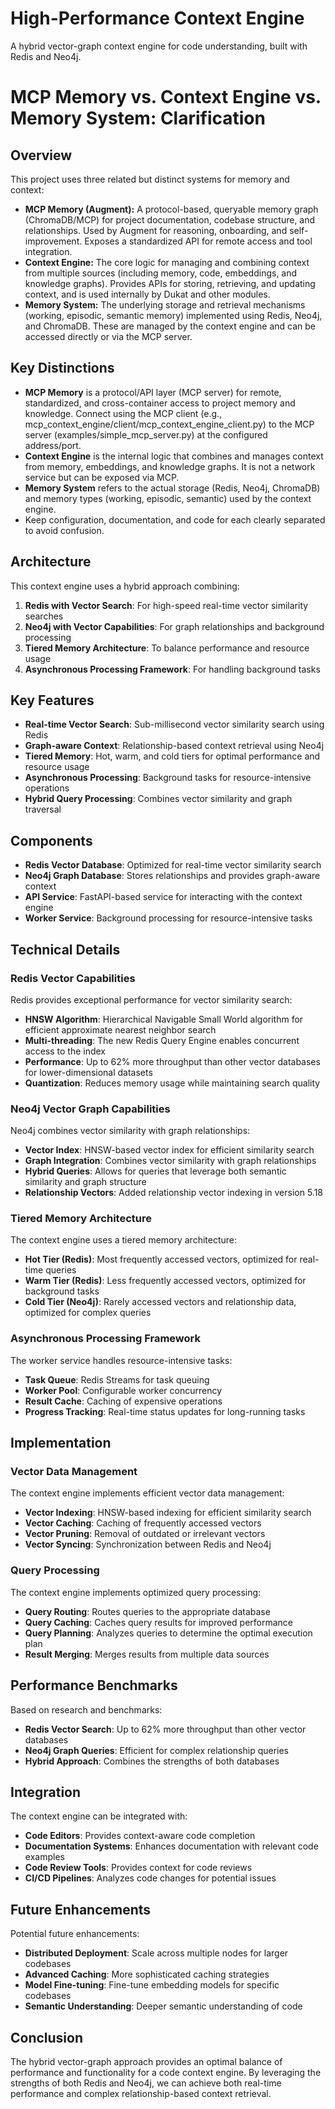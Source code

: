 # High-Performance Context Engine

A hybrid vector-graph context engine for code understanding, built with Redis and Neo4j.

# MCP Memory vs. Context Engine vs. Memory System: Clarification

## Overview

This project uses three related but distinct systems for memory and context:

- **MCP Memory (Augment):** A protocol-based, queryable memory graph (ChromaDB/MCP) for project documentation, codebase structure, and relationships. Used by Augment for reasoning, onboarding, and self-improvement. Exposes a standardized API for remote access and tool integration.
- **Context Engine:** The core logic for managing and combining context from multiple sources (including memory, code, embeddings, and knowledge graphs). Provides APIs for storing, retrieving, and updating context, and is used internally by Dukat and other modules.
- **Memory System:** The underlying storage and retrieval mechanisms (working, episodic, semantic memory) implemented using Redis, Neo4j, and ChromaDB. These are managed by the context engine and can be accessed directly or via the MCP server.

## Key Distinctions

- **MCP Memory** is a protocol/API layer (MCP server) for remote, standardized, and cross-container access to project memory and knowledge. Connect using the MCP client (e.g., mcp_context_engine/client/mcp_context_engine_client.py) to the MCP server (examples/simple_mcp_server.py) at the configured address/port.
- **Context Engine** is the internal logic that combines and manages context from memory, embeddings, and knowledge graphs. It is not a network service but can be exposed via MCP.
- **Memory System** refers to the actual storage (Redis, Neo4j, ChromaDB) and memory types (working, episodic, semantic) used by the context engine.
- Keep configuration, documentation, and code for each clearly separated to avoid confusion.

## Architecture

This context engine uses a hybrid approach combining:

1. **Redis with Vector Search**: For high-speed real-time vector similarity searches
2. **Neo4j with Vector Capabilities**: For graph relationships and background processing
3. **Tiered Memory Architecture**: To balance performance and resource usage
4. **Asynchronous Processing Framework**: For handling background tasks

## Key Features

- **Real-time Vector Search**: Sub-millisecond vector similarity search using Redis
- **Graph-aware Context**: Relationship-based context retrieval using Neo4j
- **Tiered Memory**: Hot, warm, and cold tiers for optimal performance and resource usage
- **Asynchronous Processing**: Background tasks for resource-intensive operations
- **Hybrid Query Processing**: Combines vector similarity and graph traversal

## Components

- **Redis Vector Database**: Optimized for real-time vector similarity search
- **Neo4j Graph Database**: Stores relationships and provides graph-aware context
- **API Service**: FastAPI-based service for interacting with the context engine
- **Worker Service**: Background processing for resource-intensive tasks

## Technical Details

### Redis Vector Capabilities

Redis provides exceptional performance for vector similarity search:

- **HNSW Algorithm**: Hierarchical Navigable Small World algorithm for efficient approximate nearest neighbor search
- **Multi-threading**: The new Redis Query Engine enables concurrent access to the index
- **Performance**: Up to 62% more throughput than other vector databases for lower-dimensional datasets
- **Quantization**: Reduces memory usage while maintaining search quality

### Neo4j Vector Graph Capabilities

Neo4j combines vector similarity with graph relationships:

- **Vector Index**: HNSW-based vector index for efficient similarity search
- **Graph Integration**: Combines vector similarity with graph relationships
- **Hybrid Queries**: Allows for queries that leverage both semantic similarity and graph structure
- **Relationship Vectors**: Added relationship vector indexing in version 5.18

### Tiered Memory Architecture

The context engine uses a tiered memory architecture:

- **Hot Tier (Redis)**: Most frequently accessed vectors, optimized for real-time queries
- **Warm Tier (Redis)**: Less frequently accessed vectors, optimized for background tasks
- **Cold Tier (Neo4j)**: Rarely accessed vectors and relationship data, optimized for complex queries

### Asynchronous Processing Framework

The worker service handles resource-intensive tasks:

- **Task Queue**: Redis Streams for task queuing
- **Worker Pool**: Configurable worker concurrency
- **Result Cache**: Caching of expensive operations
- **Progress Tracking**: Real-time status updates for long-running tasks

## Implementation

### Vector Data Management

The context engine implements efficient vector data management:

- **Vector Indexing**: HNSW-based indexing for efficient similarity search
- **Vector Caching**: Caching of frequently accessed vectors
- **Vector Pruning**: Removal of outdated or irrelevant vectors
- **Vector Syncing**: Synchronization between Redis and Neo4j

### Query Processing

The context engine implements optimized query processing:

- **Query Routing**: Routes queries to the appropriate database
- **Query Caching**: Caches query results for improved performance
- **Query Planning**: Analyzes queries to determine the optimal execution plan
- **Result Merging**: Merges results from multiple data sources

## Performance Benchmarks

Based on research and benchmarks:

- **Redis Vector Search**: Up to 62% more throughput than other vector databases
- **Neo4j Graph Queries**: Efficient for complex relationship queries
- **Hybrid Approach**: Combines the strengths of both databases

## Integration

The context engine can be integrated with:

- **Code Editors**: Provides context-aware code completion
- **Documentation Systems**: Enhances documentation with relevant code examples
- **Code Review Tools**: Provides context for code reviews
- **CI/CD Pipelines**: Analyzes code changes for potential issues

## Future Enhancements

Potential future enhancements:

- **Distributed Deployment**: Scale across multiple nodes for larger codebases
- **Advanced Caching**: More sophisticated caching strategies
- **Model Fine-tuning**: Fine-tune embedding models for specific codebases
- **Semantic Understanding**: Deeper semantic understanding of code

## Conclusion

The hybrid vector-graph approach provides an optimal balance of performance and functionality for a code context engine. By leveraging the strengths of both Redis and Neo4j, we can achieve both real-time performance and complex relationship-based context retrieval.
